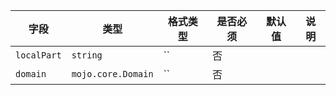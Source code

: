 | 字段 | 类型 | 格式类型 | 是否必须 | 默认值 | 说明 |
|---|---|---|---|---|---|
| `localPart` | `string` | `` | 否 |  |  |
| `domain` | `mojo.core.Domain` | `` | 否 |  |  |
